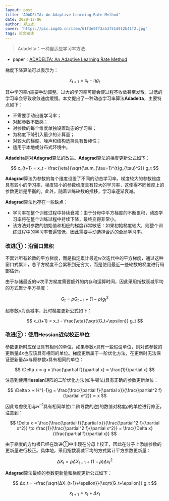 ```yaml
---
layout: post
title: 'ADADELTA: An Adaptive Learning Rate Method'
date: 2020-12-06
author: 郑之杰
cover: 'https://pic.imgdb.cn/item/61f3e9ff2ab3f51d912b41f2.jpg'
tags: 论文阅读
---
```


> Adadelta：一种自适应学习率方法.

- paper：[ADADELTA: An Adaptive Learning Rate Method](https://arxiv.org/abs/1212.5701)

梯度下降算法可以表示为：

$$ x_{t+1} = x_t - \eta g_t $$

其中学习率$\eta$需要手动调整。过大的学习率可能会使过程不收敛甚至发散，过低的学习率会导致收敛速度缓慢。本文提出了一种动态学习率算法**Adadelta**，主要特点如下：
- 不需要手动设置学习率；
- 对超参数不敏感；
- 对参数的每个维度单独设置动态的学习率；
- 为梯度下降引入最少的计算量；
- 对较大的梯度、噪声和结构选择具有鲁棒性；
- 适用于本地或分布式环境中。

**Adadelta**是对**Adagrad**算法的改进。**Adagrad**算法的梯度更新公式如下：

$$ x_{t+1} = x_t - \frac{\eta}{\sqrt{\sum_{\tau=1}^{t}g_{\tau}^2}} g_t $$

**Adagrad**算法为参数的每个维度设置了不同的动态学习率。梯度较大的参数维度具有较小的学习率，梯度较小的参数维度具有较大的学习率，这使得不同维度上的参数更新是平衡的。此外，随着训练轮数的推移，学习率逐渐衰减。

**Adagrad**算法也存在一些缺点：
- 学习率在整个训练过程中持续衰减：由于分母中平方梯度的不断累积，动态学习率将在整个训练过程中持续下降，最终变得非常小。
- 该方法对参数的初始值和相应的梯度非常敏感：如果初始梯度较大，则整个训练过程中的学习率普遍较低，因此需要手动选择合适的全局学习率。

### 改进①：沿窗口累积

不累计所有轮数的平方梯度，而是指定累计最近$w$次迭代中的平方梯度，通过这种窗口式累计，总平方梯度不会累积到无穷大，而是使用最近一些轮数的梯度进行局部估计。

由于存储最近的$w$次平方梯度需要额外的内存和运算时间，因此采用指数衰减平均的方式累计平方梯度：

$$ G_t = \rho G_{t-1} + (1-\rho)g_t^2 $$

超参数$\rho$为衰减率，此时梯度更新公式如下：

$$ x_{t+1} = x_t - \frac{\eta}{\sqrt{G_t+\epsilon}} g_t $$

### 改进②：使用Hessian近似校正单位

参数更新时应保证具有相同的单位，如果参数$x$具有一些假设单位，则对该参数的更新量$\Delta x$也应该具有相同的单位。梯度更新属于一阶优化方法，在更新时无法保证更新量$\Delta x$与原参数$x$具有相同的单位：

$$ \Delta x ∝ g  = \frac{\partial f}{\partial x} ∝ \frac{1}{\partial x} $$

注意到使用**Hessian**矩阵的二阶优化方法(如牛顿法)具有正确的参数更新单位：

$$ \Delta x ∝ H^{-1}g  = \frac{\frac{\partial f}{\partial x}}{\frac{\partial^2 f}{\partial x^2}} ∝ x $$

因此考虑使用与$H^{-1}$具有相同单位(二阶导数的逆)的数值对梯度$g$的单位进行修正，注意到：

$$ \Delta x  = \frac{\frac{\partial f}{\partial x}}{\frac{\partial^2 f}{\partial x^2}} \to \frac{1}{\frac{\partial^2 f}{\partial x^2}} = \frac{\Delta x}{\frac{\partial f}{\partial x}} $$

由于梯度的方均根已经在改进①中出现在分母上校正，因此在分子上添加参数的更新量进行校正。具体地，采用指数衰减平均的方式累计平方参数更新量：

$$ ΔX_t = \rho ΔX_{t-1} + (1-\rho)\Delta x_{t}^2 $$

**Adagrad**算法最终的参数更新量和梯度更新公式如下：

$$ Δx_t = -\frac{\sqrt{ΔX_{t-1}+\epsilon}}{\sqrt{G_t+\epsilon}} g_t $$

$$ x_{t+1} = x_t +Δx_t $$

